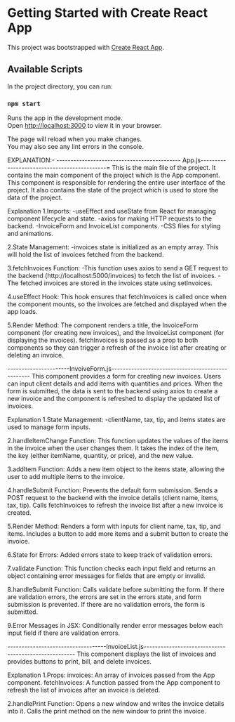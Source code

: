 # Getting Started with Create React App

This project was bootstrapped with [Create React App](https://github.com/facebook/create-react-app).

## Available Scripts

In the project directory, you can run:

### `npm start`

Runs the app in the development mode.\
Open [http://localhost:3000](http://localhost:3000) to view it in your browser.

The page will reload when you make changes.\
You may also see any lint errors in the console.

EXPLANATION:-
 -------------------------------------------- App.js--------------------------------------------=
This is the main file of the project. It contains the main component of the project
which is the App component. This component is responsible for rendering the entire
user interface of the project. It also contains the state of the project which is
used to store the data of the project.

Explanation
1.Imports:
-useEffect and useState from React for managing component lifecycle and state.
-axios for making HTTP requests to the backend.
-InvoiceForm and InvoiceList components.
-CSS files for styling and animations.

2.State Management:
-invoices state is initialized as an empty array. This will hold the list of invoices fetched from the backend.

3.fetchInvoices Function:
-This function uses axios to send a GET request to the backend (http://localhost:5000/invoices) to fetch the list of invoices.
-The fetched invoices are stored in the invoices state using setInvoices.

4.useEffect Hook:
This hook ensures that fetchInvoices is called once when the component mounts, so the invoices are fetched and displayed when the app loads.

5.Render Method:
The component renders a title, the InvoiceForm component (for creating new invoices), and the InvoiceList component (for displaying the invoices).
fetchInvoices is passed as a prop to both components so they can trigger a refresh of the invoice list after creating or deleting an invoice.

----------------------InvoiveForm.js-------------------------------------------------
This component provides a form for creating new invoices. Users can input client details and add items with quantities and prices.
When the form is submitted, the data is sent to the backend using axios to create a new invoice
and the component is refreshed to display the updated list of invoices.

Explanation
1.State Management:
-clientName, tax, tip, and items states are used to manage form inputs.

2.handleItemChange Function:
This function updates the values of the items in the invoice when the user changes them. It takes the index of the item, the key (either itemName, quantity, or price), and the new value.

3.addItem Function:
Adds a new item object to the items state, allowing the user to add multiple items to the invoice.

4.handleSubmit Function:
Prevents the default form submission.
Sends a POST request to the backend with the invoice details (client name, items, tax, tip).
Calls fetchInvoices to refresh the invoice list after a new invoice is created.

5.Render Method:
Renders a form with inputs for client name, tax, tip, and items.
Includes a button to add more items and a submit button to create the invoice.

6.State for Errors:
Added errors state to keep track of validation errors.

7.validate Function:
This function checks each input field and returns an object containing error messages for fields that are empty or invalid.

8.handleSubmit Function:
Calls validate before submitting the form.
If there are validation errors, the errors are set in the errors state, and form submission is prevented.
If there are no validation errors, the form is submitted.

9.Error Messages in JSX:
Conditionally render error messages below each input field if there are validation errors.


-----------------------------------InvoiceList.js-----------------------------------------------------
This component displays the list of invoices and provides buttons to print, bill, and delete invoices.

Explanation
1.Props:
invoices: An array of invoices passed from the App component.
fetchInvoices: A function passed from the App component to refresh the list of invoices after an invoice is deleted.

2.handlePrint Function:
Opens a new window and writes the invoice details into it.
Calls the print method on the new window to print the invoice.